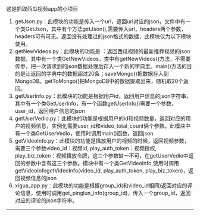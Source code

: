 这是抓取西瓜视频app的小项目

1. getJson.py：此模块的功能是传入一个url，返回url对应的json，文件中有一个类GetJson，其中有个方法getJson(),需要传入url，headers两个参数，headers可有可无。返回没有处理过的json格式的数据，此模块仅为以下模块使用。
2. getNewVideos.py：此模块的功能是 ：返回西瓜视频的最新推荐视频的json数据，其中有一个类GetNewVideos，类中有getNewVideos()方法，不需要传参，把一次请求到的json数据处理后存入一个新的字典里。main()方法的目的是让返回的字典中的数据超过20条；saveMongo()把数据存入到MongoDB。getToMongo()把MongoDB中的数据提取出来，随机取20个返回。
3. getUserInfo.py：此模块的功能是根据用户id，返回用户信息的json字符串，其中有一个类GetUserInfo，有一个函数getUserInfo()需要一个参数，user_id，返回用户信息的json
4. getUserVedio.py：此模块的功能是根据用户的id和视频数量，返回对应的用户的视频信息，实例化需要user_id和video_total_count俩个参数。此模块中有一个类GetUserVedio，使用时调用main()函数，返回json
5. getVideoInfo.py：此模块的功能是播放用户的视频的时候，返回视频参数，需要三个参数video_id：视频id, play_auth_token：视频授权, play_biz_token：视频播放令牌，这三个参数缺一不可，在getUserVedio中返回的参数中含有这三个参数。模块中有一个类GetVideoInfo,使用时调用getVideoInfogetVideoInfo(video_id, play_auth_token, play_biz_token)，返回视频信息的json
6. xigua_app.py：此模块的功能是根据group_id(和video_id相同)返回对应的评论信息，使用时调用get_pinglun_info(group_id)，传入一个group_id，返回对应的评论的json字符串。


* * *
